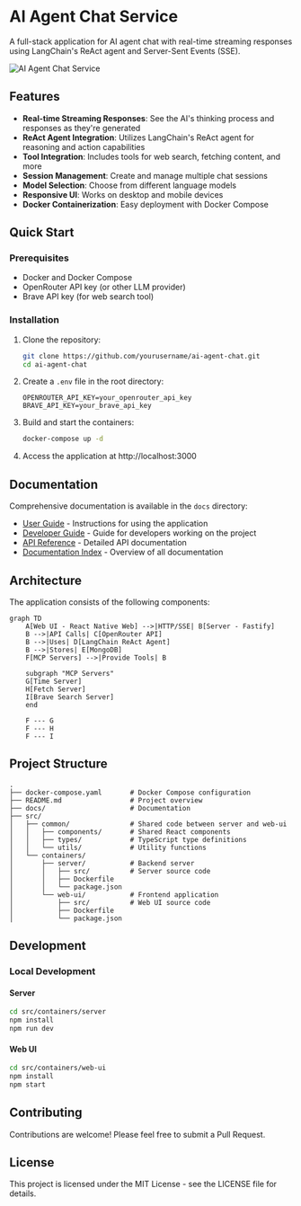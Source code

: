 # AI Agent Chat Service

A full-stack application for AI agent chat with real-time streaming responses using LangChain's ReAct agent and Server-Sent Events (SSE).

![AI Agent Chat Service](docs/images/app-screenshot.png)

## Features

- **Real-time Streaming Responses**: See the AI's thinking process and responses as they're generated
- **ReAct Agent Integration**: Utilizes LangChain's ReAct agent for reasoning and action capabilities
- **Tool Integration**: Includes tools for web search, fetching content, and more
- **Session Management**: Create and manage multiple chat sessions
- **Model Selection**: Choose from different language models
- **Responsive UI**: Works on desktop and mobile devices
- **Docker Containerization**: Easy deployment with Docker Compose

## Quick Start

### Prerequisites

- Docker and Docker Compose
- OpenRouter API key (or other LLM provider)
- Brave API key (for web search tool)

### Installation

1. Clone the repository:
   ```bash
   git clone https://github.com/yourusername/ai-agent-chat.git
   cd ai-agent-chat
   ```

2. Create a `.env` file in the root directory:
   ```
   OPENROUTER_API_KEY=your_openrouter_api_key
   BRAVE_API_KEY=your_brave_api_key
   ```

3. Build and start the containers:
   ```bash
   docker-compose up -d
   ```

4. Access the application at http://localhost:3000

## Documentation

Comprehensive documentation is available in the `docs` directory:

- [User Guide](docs/user-guide.md) - Instructions for using the application
- [Developer Guide](docs/developer-guide.md) - Guide for developers working on the project
- [API Reference](docs/api-reference.md) - Detailed API documentation
- [Documentation Index](docs/index.md) - Overview of all documentation

## Architecture

The application consists of the following components:

```mermaid
graph TD
    A[Web UI - React Native Web] -->|HTTP/SSE| B[Server - Fastify]
    B -->|API Calls| C[OpenRouter API]
    B -->|Uses| D[LangChain ReAct Agent]
    B -->|Stores| E[MongoDB]
    F[MCP Servers] -->|Provide Tools| B
    
    subgraph "MCP Servers"
    G[Time Server]
    H[Fetch Server]
    I[Brave Search Server]
    end
    
    F --- G
    F --- H
    F --- I
```

## Project Structure

```
.
├── docker-compose.yaml       # Docker Compose configuration
├── README.md                 # Project overview
├── docs/                     # Documentation
├── src/
│   ├── common/               # Shared code between server and web-ui
│   │   ├── components/       # Shared React components
│   │   ├── types/            # TypeScript type definitions
│   │   └── utils/            # Utility functions
│   └── containers/
│       ├── server/           # Backend server
│       │   ├── src/          # Server source code
│       │   ├── Dockerfile
│       │   └── package.json
│       └── web-ui/           # Frontend application
│           ├── src/          # Web UI source code
│           ├── Dockerfile
│           └── package.json
```

## Development

### Local Development

#### Server

```bash
cd src/containers/server
npm install
npm run dev
```

#### Web UI

```bash
cd src/containers/web-ui
npm install
npm start
```

## Contributing

Contributions are welcome! Please feel free to submit a Pull Request.

## License

This project is licensed under the MIT License - see the LICENSE file for details.
